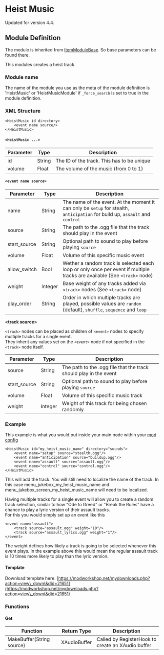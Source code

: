 # Heist Music

Updated for version 4.4.

## Module Definition

The module is inherited from [ItemModuleBase](https://luffyyy.gitbook.io/beardlib/modules/modulebase#itemmodulebase). So base parameters can be found there.

This modules creates a heist track.

### Module name

The name of the module you use as the meta of the module definition is 'HeistMusic' or 'HeistMusicModule' if `_force_search` is set to true in the module definition.

### XML Structure

```markup
<HeistMusic id directory>
    <event name source/>
</HeistMusic>
```

#### `<HeistMusic ...>`

| Parameter | Type   | Description                                |
| --------- | ------ | ------------------------------------------ |
| id        | String | The ID of the track. This has to be unique |
| volume    | Float  | The volume of the music (from 0 to 1)      |

#### `<event name source>`

| Parameter                       | Type    | Description                                                                                                                   |
| ------------------------------- | ------- | ----------------------------------------------------------------------------------------------------------------------------- |
| name                            | String  | The name of the event. At the moment it can only be `setup` for stealth, `anticipation` for build up, `assault` and `control` |
| source                          | String  | The path to the .ogg file that the track should play in the event                                                             |
| start\_source                   | String  | Optional path to sound to play before playing `source`                                                                        |
| volume                          | Float   | Volume of this specific music event                                                                                           |
| allow\_switch                   | Bool    | Wether a random track is selected each loop or only once per event if multiple tracks are available (See `<track>` node)      |
| weight                          | Integer | Base weight of any tracks added via `<track>` nodes (See `<track>` node)                                                      |
| play_order                      | String  | Order in which multiple tracks are played, possible values are `random` (default), `shuffle`, `sequence` and `loop`           |

**\<track source>**

`<track>` nodes can be placed as children of `<event>` nodes to specify multiple tracks for a single event.\
They inherit any values set on the `<event>` node if not specified in the `<track>` node itself.

| Parameter     | Type    | Description                                                       |
| ------------- | ------- | ----------------------------------------------------------------- |
| source        | String  | The path to the .ogg file that the track should play in the event |
| start\_source | String  | Optional path to sound to play before playing `source`            |
| volume        | Float   | Volume of this specific music track                               |
| weight        | Integer | Weight of this track for being chosen randomly                    |

### Example

This example is what you would put inside your main node within your [mod config](https://github.com/GreatBigBushyBeard/PAYDAY-2-BeardLib/wiki/Module-Config)

```markup
<HeistMusic id="my_heist_music_name" directory="sounds">
    <event name="setup" source="stealth.ogg"/>
    <event name="anticipation" source="buildup.ogg"/>
    <event name="assault" source="assault.ogg"/>
    <event name="control" source="control.ogg"/>
</HeistMusic>
```

This will add the track. You will still need to localize the name of the track. In this case menu\_jukebox\_my\_heist\_music\_name and menu\_jukebox\_screen\_my\_heist\_music\_name will need to be localized.

Having multiple tracks for a single event will allow you to create a random track selection, similar to how "Ode to Greed" or "Break the Rules" have a chance to play a lyric version of their assault tracks.\
For this you would simply set up an event like this

```markup
<event name="assault">
    <track source="assault.ogg" weight="10"/>
    <track source="assault_lyrics.ogg" weight="1"/>
</event>
```

The weight defines how likely a track is going to be selected whenever this event plays. In the example above this would mean the regular assault track is 10 times more likely to play than the lyric version.

#### Template

Download template here: [https://modworkshop.net/mydownloads.php?action=view\_down\&did=21651](https://modworkshop.net/mydownloads.php?action=view\_down\&did=21651)

### Functions

#### Get

| Function                  | Return Type  | Description                                       |
| ------------------------- | ------------ | ------------------------------------------------- |
| MakeBuffer(String source) | XAudioBuffer | Called by RegisterHook to create an XAudio buffer |
